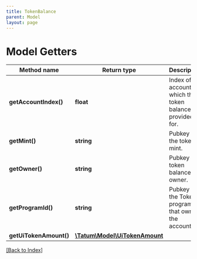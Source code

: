 ```yaml
---
title: TokenBalance
parent: Model
layout: page
---
```


# Model Getters

Method name | Return type | Description | Notes
------------ | ------------- | ------------- | -------------
**getAccountIndex()** | **float** | Index of the account in which the token balance is provided for. | [optional]
**getMint()** | **string** | Pubkey of the token's mint. | [optional]
**getOwner()** | **string** | Pubkey of token balance's owner. | [optional]
**getProgramId()** | **string** | Pubkey of the Token program that owns the account. | [optional]
**getUiTokenAmount()** | [**\Tatum\Model\UiTokenAmount**](UiTokenAmount.md) |  | [optional]

[[Back to Index]](../index.md)

